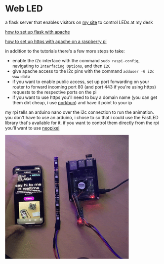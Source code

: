 # Web LED
a flask server that enables visitors on [my site](https://abhi.work/hi) to control LEDs at my desk

[how to set up flask with apache](https://www.bogotobogo.com/python/Flask/Python_Flask_HelloWorld_App_with_Apache_WSGI_Ubuntu14.php)

[how to set up https with apache on a raspberry pi](https://pimylifeup.com/raspberry-pi-ssl-lets-encrypt/)

in addition to the tutorials there's a few more steps to take:
- enable the i2c interface with the command `sudo raspi-config`, navigating to `Interfacing Options`, and then `I2C`
- give apache access to the i2c pins with the command `adduser -G i2c www-data`
- if you want to enable public access, set up port forwarding on your router to forward incoming port 80 (and port 443 if you're using https) requests to the respective ports on the pi 
- if you want to use https you'll need to buy a domain name (you can get them dirt cheap, i use [porkbun](https://porkbun.com)) and have it point to your ip

my rpi tells an arduino nano over the i2c connection to run the animation. you don't have to use an arduino, i chose to so that i could use the FastLED library that's available for it. if you want to control them directly from the rpi you'll want to use [neopixel](https://learn.adafruit.com/neopixels-on-raspberry-pi/python-usage)

![img](https://github.com/avelaga/webLed/blob/master/webLed.gif)
